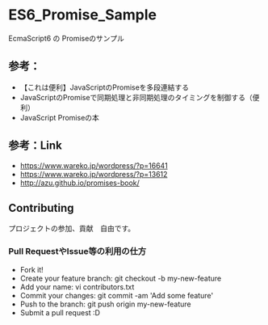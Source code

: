 # ES6_Promise_Sample

EcmaScript6 の Promiseのサンプル


## 参考：

+ 【これは便利】JavaScriptのPromiseを多段連結する
+ JavaScriptのPromiseで同期処理と非同期処理のタイミングを制御する（便利）
+ JavaScript Promiseの本

## 参考：Link

+ https://www.wareko.jp/wordpress/?p=16641
+ https://www.wareko.jp/wordpress/?p=13612
+ http://azu.github.io/promises-book/

## Contributing

プロジェクトの参加、貢献　自由です。

### Pull RequestやIssue等の利用の仕方

+ Fork it!
+ Create your feature branch: git checkout -b my-new-feature
+ Add your name: vi contributors.txt
+ Commit your changes: git commit -am 'Add some feature'
+ Push to the branch: git push origin my-new-feature
+ Submit a pull request :D

